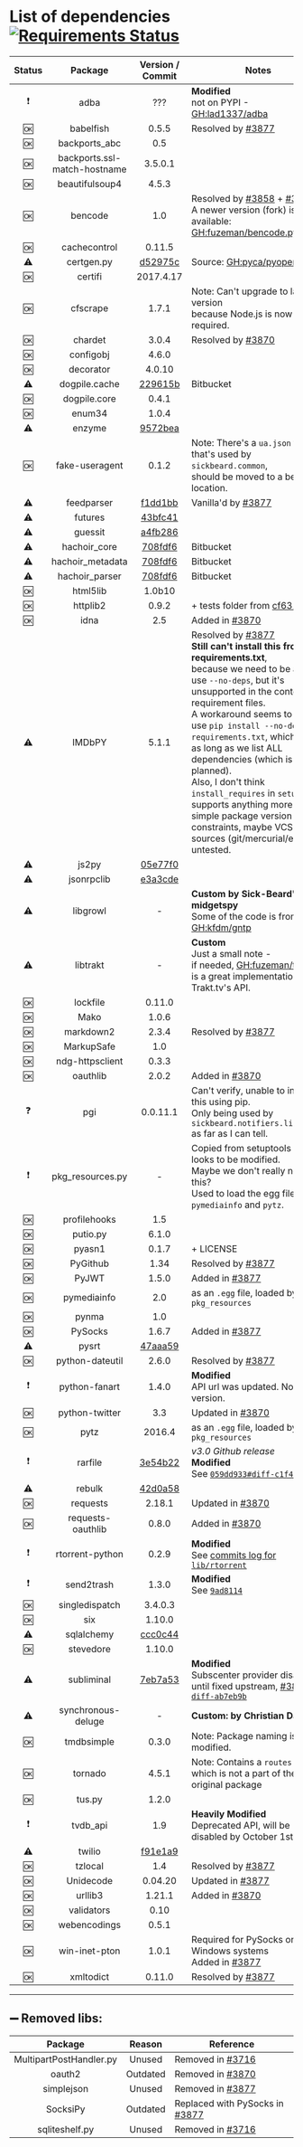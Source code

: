 List of dependencies [![Requirements Status](https://requires.io/github/SickRage/SickRage/requirements.svg?branch=develop)](https://requires.io/github/SickRage/SickRage/requirements/?branch=develop)
======================

 Status  |  Package  |  Version / Commit  | Notes
:------: | :-------: | :----------------: | -----
:exclamation: | adba | ??? | **Modified**<br>not on PYPI - [GH:lad1337/adba](https://github.com/lad1337/adba)
:ok: | babelfish | 0.5.5 | Resolved by [#3877](https://github.com/SickRage/SickRage/pull/3877)
:ok: | backports_abc | 0.5 | 
:ok: | backports.ssl-match-hostname | 3.5.0.1 | 
:ok: | beautifulsoup4 | 4.5.3 | 
:ok: | bencode | 1.0 | Resolved by [#3858](https://github.com/SickRage/SickRage/pull/3858) + [#3871](https://github.com/SickRage/SickRage/pull/3871)<br>A newer version (fork) is available: [GH:fuzeman/bencode.py](https://github.com/fuzeman/bencode.py)
:ok: | cachecontrol | 0.11.5 | 
:warning: | certgen.py | [d52975c](https://github.com/pyca/pyopenssl/blob/d52975cef3a36e18552aeb23de7c06aa73d76454/examples/certgen.py) | Source: [GH:pyca/pyopenssl](https://github.com/pyca/pyopenssl/blob/master/examples/certgen.py)
:ok: | certifi | 2017.4.17
:ok: | cfscrape | 1.7.1 | Note: Can't upgrade to latest version<br>because Node.js is now required.
:ok: | chardet | 3.0.4 | Resolved by [#3870](https://github.com/SickRage/SickRage/pull/3870)
:ok: | configobj | 4.6.0
:ok: | decorator | 4.0.10
:warning: | dogpile.cache | [229615b](https://bitbucket.org/zzzeek/dogpile.cache/src/229615be466d00c9c135a90d8965679ab3e4edaa/dogpile/)  | Bitbucket
:ok: | dogpile.core | 0.4.1
:ok: | enum34 | 1.0.4
:warning: | enzyme | [9572bea](https://github.com/Diaoul/enzyme/tree/9572bea606a6145dad153cd712653d6cf10ef18e)
:ok: | fake-useragent | 0.1.2  | Note: There's a `ua.json` file that's used by `sickbeard.common`,<br>should be moved to a better location.
:warning: | feedparser | [f1dd1bb](https://github.com/kurtmckee/feedparser/tree/f1dd1bb923ebfe6482fc2521c1f150b4032289ec) | Vanilla'd by [#3877](https://github.com/SickRage/SickRage/pull/3877)
:warning: | futures | [43bfc41](https://github.com/agronholm/pythonfutures/tree/43bfc41626208d78f4db1839e2808772defdfdca)
:warning: | guessit | [a4fb286](https://github.com/guessit-io/guessit/tree/a4fb2865d4b697397aa976388bbd0edf558a24fb)
:warning: | hachoir_core | [708fdf6](https://bitbucket.org/haypo/hachoir/src/708fdf64a982ba2e638aa59d94f143112066b8ce/hachoir-core/hachoir_core/)  | Bitbucket
:warning: | hachoir_metadata | [708fdf6](https://bitbucket.org/haypo/hachoir/src/708fdf64a982ba2e638aa59d94f143112066b8ce/hachoir-metadata/hachoir_metadata/)  | Bitbucket
:warning: | hachoir_parser | [708fdf6](https://bitbucket.org/haypo/hachoir/src/708fdf64a982ba2e638aa59d94f143112066b8ce/hachoir-parser/hachoir_parser/)  | Bitbucket
:ok: | html5lib | 1.0b10
:ok: | httplib2 | 0.9.2 | + tests folder from [cf631a7](https://github.com/httplib2/httplib2/tree/cf631a73e2f3f43897b65206127ced82382d35f5)
:ok: | idna | 2.5 | Added in [#3870](https://github.com/SickRage/SickRage/pull/3870)
:warning: | IMDbPY | 5.1.1 | Resolved by [#3877](https://github.com/SickRage/SickRage/pull/3877)<br>**Still can't install this from requirements.txt**,<br>because we need to be able to use `--no-deps`, but it's unsupported in the context of requirement files.<br>A workaround seems to be to use `pip install --no-deps -r requirements.txt`, which is fine as long as we list ALL dependencies (which is planned).<br>Also, I don't think `install_requires` in `setup.py` supports anything more than simple package version constraints, maybe VCS sources (git/mercurial/etc..) - untested.
:warning: | js2py | [05e77f0](https://github.com/PiotrDabkowski/Js2Py/tree/05e77f0d4ffe91ef418a93860e666962cfd193b8)
:warning: | jsonrpclib | [e3a3cde](https://github.com/joshmarshall/jsonrpclib/tree/e3a3cdedc9577b25b91274815b38ba7f3bc43c68)
:warning: | libgrowl | - | **Custom by Sick-Beard's midgetspy**<br>Some of the code is from [GH:kfdm/gntp](https://github.com/kfdm/gntp)
:warning: | libtrakt | - | **Custom**<br>Just a small note -<br>if needed, [GH:fuzeman/trakt.py](https://github.com/fuzeman/trakt.py) is a great implementation of Trakt.tv's API.
:ok: | lockfile | 0.11.0
:ok: | Mako | 1.0.6
:ok: | markdown2 | 2.3.4 | Resolved by [#3877](https://github.com/SickRage/SickRage/pull/3877)
:ok: | MarkupSafe | 1.0
:ok: | ndg-httpsclient | 0.3.3
:ok: | oauthlib | 2.0.2 | Added in [#3870](https://github.com/SickRage/SickRage/pull/3870)
:question: | pgi | 0.0.11.1 | Can't verify, unable to install this using pip.<br>Only being used by `sickbeard.notifiers.libnotify` as far as I can tell.
:exclamation: | pkg_resources.py | - | Copied from setuptools and looks to be modified.<br>Maybe we don't really need this?<br>Used to load the egg files for `pymediainfo` and `pytz`.
:ok: | profilehooks | 1.5
:ok: | putio.py | 6.1.0
:ok: | pyasn1 | 0.1.7 | + LICENSE
:ok: | PyGithub | 1.34 | Resolved by [#3877](https://github.com/SickRage/SickRage/pull/3877)
:ok: | PyJWT | 1.5.0 | Added in [#3877](https://github.com/SickRage/SickRage/pull/3877)
:ok: | pymediainfo | 2.0  | as an `.egg` file, loaded by `pkg_resources`
:ok: | pynma | 1.0
:ok: | PySocks | 1.6.7 | Added in [#3877](https://github.com/SickRage/SickRage/pull/3877)
:warning: | pysrt | [47aaa59](https://github.com/byroot/pysrt/tree/47aaa592c3bc185cd2bc1d58d1451bf98be3c1ef)
:ok: | python-dateutil | 2.6.0 | Resolved by [#3877](https://github.com/SickRage/SickRage/pull/3877)
:exclamation: | python-fanart | 1.4.0 | **Modified**<br>API url was updated. No newer version.
:ok: | python-twitter | 3.3 | Updated in [#3870](https://github.com/SickRage/SickRage/pull/3870)
:ok: | pytz | 2016.4  | as an `.egg` file, loaded by `pkg_resources`
:exclamation: | rarfile | [3e54b22](https://github.com/markokr/rarfile/tree/3e54b222c8703eea64cd07102df7bb9408b582b3) | *v3.0 Github release*<br>**Modified**<br>See [`059dd933#diff-c1f4e96`](https://github.com/SickRage/SickRage/commit/059dd933b9da3a0f83c6cbb4f47c198e5a957fc6#diff-c1f4e968aa545d42d2e462672169da4a)
:warning: | rebulk | [42d0a58](https://github.com/Toilal/rebulk/tree/42d0a58af9d793334616a6582f2a83b0fae0dd5f)
:ok: | requests | 2.18.1 | Updated in [#3870](https://github.com/SickRage/SickRage/pull/3870)
:ok: | requests-oauthlib | 0.8.0 | Added in [#3870](https://github.com/SickRage/SickRage/pull/3870)
:exclamation: | rtorrent-python | 0.2.9  | **Modified**<br>See [commits log for `lib/rtorrent`](https://github.com/SickRage/SickRage/commits/master/lib/rtorrent)
:exclamation: | send2trash | 1.3.0  | **Modified**<br>See [`9ad8114`](https://github.com/SickRage/SickRage/commit/9ad811432ab0ca3292410d29464ce2532361eb55)
:ok: | singledispatch | 3.4.0.3
:ok: | six | 1.10.0
:warning: | sqlalchemy | [ccc0c44](https://github.com/zzzeek/sqlalchemy/tree/ccc0c44c3a60fc4906e5e3b26cc6d2b7a69d33bf)
:ok: | stevedore | 1.10.0
:warning: | subliminal | [7eb7a53](https://github.com/Diaoul/subliminal/tree/7eb7a53fe6bcaf3e01a6b44c8366faf7c96f7f1b) | **Modified**<br>Subscenter provider disabled until fixed upstream, [#3825 `diff-ab7eb9b`](https://github.com/SickRage/SickRage/pull/3825/files#diff-ab7eb9ba0a2d4c74c16795ff40f2bd62)
:warning: | synchronous-deluge | - | **Custom: by Christian Dale**
:ok: | tmdbsimple | 0.3.0  | Note: Package naming is modified.
:ok: | tornado | 4.5.1 | Note: Contains a `routes.py` file,<br>which is not a part of the original package
:ok: | tus.py | 1.2.0
:exclamation: | tvdb_api | 1.9  | **Heavily Modified**<br>Deprecated API, will be disabled by October 1st, 2017
:warning: | twilio | [f91e1a9](https://github.com/twilio/twilio-python/tree/f91e1a9e6f4e0a60589b2b90cb66b89b879b9c3e)
:ok: | tzlocal | 1.4 | Resolved by [#3877](https://github.com/SickRage/SickRage/pull/3877)
:ok: | Unidecode | 0.04.20 | Updated in [#3877](https://github.com/SickRage/SickRage/pull/3877)
:ok: | urllib3 | 1.21.1 | Added in [#3870](https://github.com/SickRage/SickRage/pull/3870)
:ok: | validators | 0.10
:ok: | webencodings | 0.5.1
:ok: | win-inet-pton | 1.0.1 | Required for PySocks on Windows systems<br>Added in [#3877](https://github.com/SickRage/SickRage/pull/3877)
:ok: | xmltodict | 0.11.0 | Resolved by [#3877](https://github.com/SickRage/SickRage/pull/3877)

***

:heavy_minus_sign: Removed libs:
-------------

 Package  |  Reason  | Reference
:-------: | :------: | ---------
MultipartPostHandler.py | Unused | Removed in [#3716](https://github.com/SickRage/SickRage/pull/3716)
oauth2 | Outdated | Removed in [#3870](https://github.com/SickRage/SickRage/pull/3870)
simplejson | Unused | Removed in [#3877](https://github.com/SickRage/SickRage/pull/3877)
SocksiPy | Outdated | Replaced with PySocks in [#3877](https://github.com/SickRage/SickRage/pull/3877)
sqliteshelf.py | Unused | Removed in [#3716](https://github.com/SickRage/SickRage/pull/3716)
